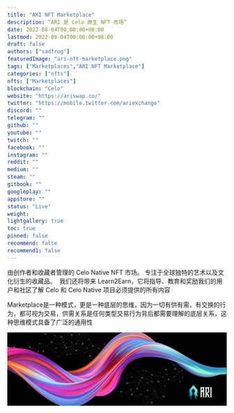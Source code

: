 ```yaml
---
title: "ARI NFT Marketplace"
description: “ARI 是 Celo 原生 NFT 市场”
date: 2022-08-04T00:00:00+08:00
lastmod: 2022-08-04T00:00:00+08:00
draft: false
authors: ["sadfrog"]
featuredImage: "ari-nft-marketplace.png"
tags: ["Marketplaces","ARI NFT Marketplace"]
categories: ["nfts"]
nfts: ["Marketplaces"]
blockchain: "Celo"
website: "https://ariswap.co/"
twitter: "https://mobile.twitter.com/ariexchange"
discord: ""
telegram: ""
github: ""
youtube: ""
twitch: ""
facebook: ""
instagram: ""
reddit: ""
medium: ""
steam: ""
gitbook: ""
googleplay: ""
appstore: ""
status: "Live"
weight: 
lightgallery: true
toc: true
pinned: false
recommend: false
recommend1: false
---
```

<p>由创作者和收藏者管理的 Celo Native NFT 市场。 专注于全球独特的艺术以及文化衍生的收藏品。 &nbsp;我们还将带来 Learn2Earn，它将指导、教育和奖励我们的用户和社区了解 Celo 和 Celo Native 项目必须提供的所有内容</p>

Marketplace是一种模式，更是一种底层的思维，因为一切有供有需，有交换的行为，都可视为交易，供需关系是任何类型交易行为背后都需要理解的底层关系，这种思维模式具备了广泛的通用性

![](sadfrog.jpg)